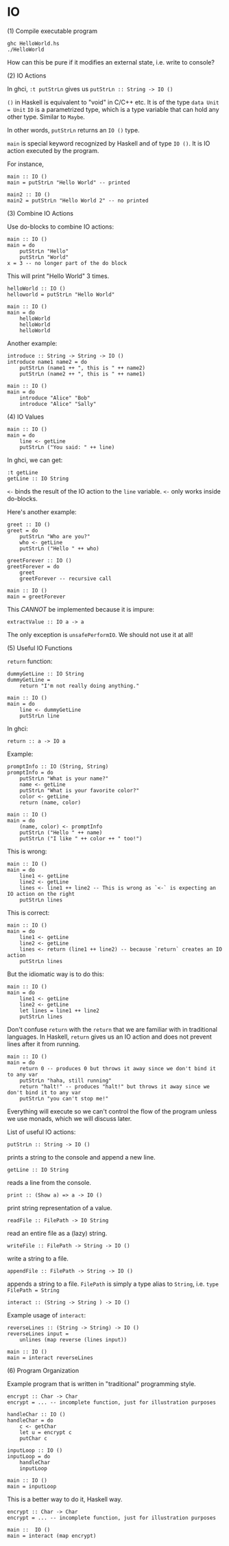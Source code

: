 # IO

(1) Compile executable program

```
ghc HelloWorld.hs
./HelloWorld
```

How can this be pure if it modifies an external state, i.e. write to console?

(2) IO Actions

In ghci, `:t putStrLn` gives us `putStrLn :: String -> IO ()`

`()` in Haskell is equivalent to "void" in C/C++ etc. It is of the type `data Unit = Unit`
`IO` is a parametrized type, which is a type variable that can hold any other type. Similar to `Maybe`.

In other words, `putStrLn` returns an `IO ()` type.

`main` is special keyword recognized by Haskell and of type `IO ()`. It is IO action executed by the program.

For instance,

```
main :: IO ()
main = putStrLn "Hello World" -- printed

main2 :: IO ()
main2 = putStrLn "Hello World 2" -- no printed
```

(3) Combine IO Actions

Use do-blocks to combine IO actions:

```
main :: IO ()
main = do
    putStrLn "Hello"
    putStrLn "World"
x = 3 -- no longer part of the do block
```

This will print "Hello World" 3 times.

```
helloWorld :: IO ()
helloworld = putStrLn "Hello World"

main :: IO ()
main = do
    helloWorld
    helloWorld
    helloWorld
```

Another example:

```
introduce :: String -> String -> IO ()
introduce name1 name2 = do
    putStrLn (name1 ++ ", this is " ++ name2)
    putStrLn (name2 ++ ", this is " ++ name1)

main :: IO ()
main = do
    introduce "Alice" "Bob"
    introduce "Alice" "Sally"
```

(4) IO Values

```
main :: IO ()
main = do
    line <- getLine
    putStrLn ("You said: " ++ line)
```

In ghci, we can get:

```
:t getLine
getLine :: IO String
```
`<-` binds the result of the IO action to the `line` variable.
`<-` only works inside do-blocks.

Here's another example:

```
greet :: IO ()
greet = do
    putStrLn "Who are you?"
    who <- getLine
    putStrLn ("Hello " ++ who)

greetForever :: IO ()
greetForever = do
    greet
    greetForever -- recursive call

main :: IO ()
main = greetForever
```

This *CANNOT* be implemented because it is impure:

```
extractValue :: IO a -> a
```

The only exception is `unsafePerformIO`. We should not use it at all!

(5) Useful IO Functions

`return` function:

```
dummyGetLine :: IO String
dummyGetLine =
    return "I'm not really doing anything."

main :: IO ()
main = do
    line <- dummyGetLine
    putStrLn line
```

In ghci:

```
return :: a -> IO a
```

Example:

```
promptInfo :: IO (String, String)
promptInfo = do
    putStrLn "What is your name?"
    name <- getLine
    putStrLn "What is your favorite color?"
    color <- getLine
    return (name, color)

main :: IO ()
main = do
    (name, color) <- promptInfo
    putStrLn ("Hello " ++ name)
    putStrLn ("I like " ++ color ++ " too!")
```

This is wrong:

```
main :: IO ()
main = do
    line1 <- getLine
    line2 <- getLine
    lines <- line1 ++ line2 -- This is wrong as `<-` is expecting an IO action on the right
    putStrLn lines
```

This is correct:

```
main :: IO ()
main = do
    line1 <- getLine
    line2 <- getLine
    lines <- return (line1 ++ line2) -- because `return` creates an IO action
    putStrLn lines
```

But the idiomatic way is to do this:

```
main :: IO ()
main = do
    line1 <- getLine
    line2 <- getLine
    let lines = line1 ++ line2
    putStrLn lines
```

Don't confuse `return` with the `return` that we are familiar with in traditional languages. In Haskell, `return` gives us an IO action and does not prevent lines after it from running.

```
main :: IO ()
main = do
    return 0 -- produces 0 but throws it away since we don't bind it to any var
    putStrLn "haha, still running"
    return "halt!" -- produces "halt!" but throws it away since we don't bind it to any var
    putStrLn "you can't stop me!"
```

Everything will execute so we can't control the flow of the program unless we use monads, which we will discuss later.

List of useful IO actions:

`putStrLn :: String -> IO ()`

prints a string to the console and append a new line.

`getLine :: IO String`

reads a line from the console.

`print :: (Show a) => a -> IO ()`

print string representation of a value.

`readFile :: FilePath -> IO String`

read an entire file as a (lazy) string.

`writeFile :: FilePath -> String -> IO ()`

write a string to a file.

`appendFile :: FilePath -> String -> IO ()`

appends a string to a file.
`FilePath` is simply a type alias to `String`, i.e. `type FilePath = String`

`interact :: (String -> String ) -> IO ()`

Example usage of `interact`:

```
reverseLines :: (String -> String) -> IO ()
reverseLines input =
    unlines (map reverse (lines input))

main :: IO ()
main = interact reverseLines
```

(6) Program Organization

Example program that is written in "traditional" programming style.

```
encrypt :: Char -> Char
encrypt = ... -- incomplete function, just for illustration purposes

handleChar :: IO ()
handleChar = do
    c <- getChar
    let u = encrypt c
    putChar c

inputLoop :: IO ()
inputLoop = do
    handleChar
    inputLoop

main :: IO ()
main = inputLoop
```

This is a better way to do it, Haskell way.

```
encrypt :: Char -> Char
encrypt = ... -- incomplete function, just for illustration purposes

main ::  IO ()
main = interact (map encrypt)
```

